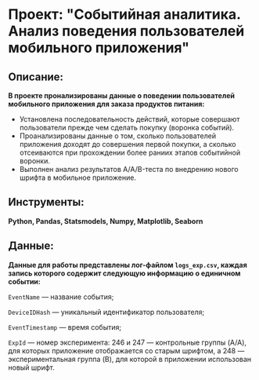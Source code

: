 # Проект: "Событийная аналитика. Анализ поведения пользователей мобильного приложения"

## Описание:
**В проекте пронализированы данные о поведении пользователей мобильного приложения для заказа продуктов питания:**

- Установлена последовательность действий, которые совершают пользователи прежде чем сделать покупку (воронка событий). 
- Проанализированы данные о том, сколько пользователей приложения доходят до совершения первой покупки, а сколько отсеиваются при прохождении более раниих этапов событийной воронки.
- Выполнен анализ результатов A/A/B-теста по внедрению нового шрифта в мобильное приложение.

## Инструменты:
**Python, Pandas, Statsmodels, Numpy, Matplotlib, Seaborn**

## Данные:
**Данные для работы представлены лог-файлом `logs_exp.csv`, каждая запись которого содержит следующую информацию о единичном событии:**

`EventName` — название события;

`DeviceIDHash` — уникальный идентификатор пользователя;

`EventTimestamp` — время события;

`ExpId` — номер эксперимента: 246 и 247 — контрольные группы (A/A), для которых приложение отображается со старым шрифтом, а 248 — экспериментальная группа (B), для которой в приложении использован новый шрифт.
